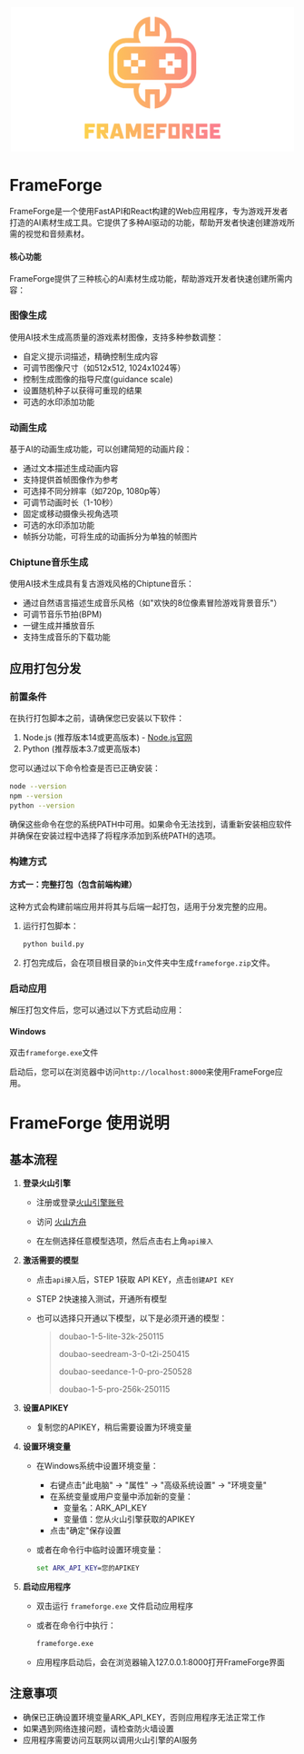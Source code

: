 <div align="center">
  <img src="icon.png" alt="FrameForge Logo" width="500">
</div>

# FrameForge

FrameForge是一个使用FastAPI和React构建的Web应用程序，专为游戏开发者打造的AI素材生成工具。它提供了多种AI驱动的功能，帮助开发者快速创建游戏所需的视觉和音频素材。

#### 核心功能

FrameForge提供了三种核心的AI素材生成功能，帮助游戏开发者快速创建所需内容：

### 图像生成

使用AI技术生成高质量的游戏素材图像，支持多种参数调整：

- 自定义提示词描述，精确控制生成内容
- 可调节图像尺寸（如512x512, 1024x1024等）
- 控制生成图像的指导尺度(guidance scale)
- 设置随机种子以获得可重现的结果
- 可选的水印添加功能

### 动画生成

基于AI的动画生成功能，可以创建简短的动画片段：

- 通过文本描述生成动画内容
- 支持提供首帧图像作为参考
- 可选择不同分辨率（如720p, 1080p等）
- 可调节动画时长（1-10秒）
- 固定或移动摄像头视角选项
- 可选的水印添加功能
- 帧拆分功能，可将生成的动画拆分为单独的帧图片

### Chiptune音乐生成

使用AI技术生成具有复古游戏风格的Chiptune音乐：

- 通过自然语言描述生成音乐风格（如"欢快的8位像素冒险游戏背景音乐"）
- 可调节音乐节拍(BPM)
- 一键生成并播放音乐
- 支持生成音乐的下载功能

## 应用打包分发

### 前置条件

在执行打包脚本之前，请确保您已安装以下软件：

1. Node.js (推荐版本14或更高版本) - [Node.js官网](https://nodejs.org/)
2. Python (推荐版本3.7或更高版本)

您可以通过以下命令检查是否已正确安装：

```bash
node --version
npm --version
python --version
```

确保这些命令在您的系统PATH中可用。如果命令无法找到，请重新安装相应软件并确保在安装过程中选择了将程序添加到系统PATH的选项。

### 构建方式

#### 方式一：完整打包（包含前端构建）

这种方式会构建前端应用并将其与后端一起打包，适用于分发完整的应用。

1. 运行打包脚本：
   
   ```bash
   python build.py
   ```

2. 打包完成后，会在项目根目录的`bin`文件夹中生成`frameforge.zip`文件。

### 启动应用

解压打包文件后，您可以通过以下方式启动应用：

#### Windows

双击`frameforge.exe`文件

启动后，您可以在浏览器中访问`http://localhost:8000`来使用FrameForge应用。

# FrameForge 使用说明

## 基本流程

1. **登录火山引擎**
   
   - 注册或登录[火山引擎账号](https://www.volcengine.com/)
   
   - 访问 [火山方舟](https://console.volcengine.com/ark/region:ark+cn-beijing/experience/vision?taskType=Picture&type=GenImage)
   
   - 在左侧选择任意模型选项，然后点击右上角`api接入`

2. **激活需要的模型**
   
   - 点击`api接入`后，STEP 1获取 API KEY，点击`创建API KEY`
   
   - STEP 2快速接入测试，开通所有模型
   
   - 也可以选择只开通以下模型，以下是必须开通的模型：
     
     > doubao-1-5-lite-32k-250115
     > 
     > doubao-seedream-3-0-t2i-250415
     > 
     > doubao-seedance-1-0-pro-250528
     > 
     > doubao-1-5-pro-256k-250115

3. **设置APIKEY**
   
   - 复制您的APIKEY，稍后需要设置为环境变量

4. **设置环境变量**
   
   - 在Windows系统中设置环境变量：
     
     - 右键点击"此电脑" -> "属性" -> "高级系统设置" -> "环境变量"
     - 在系统变量或用户变量中添加新的变量：
       - 变量名：ARK_API_KEY
       - 变量值：您从火山引擎获取的APIKEY
     - 点击"确定"保存设置
   
   - 或者在命令行中临时设置环境变量：
     
     ```cmd
     set ARK_API_KEY=您的APIKEY
     ```

5. **启动应用程序**
   
   - 双击运行 `frameforge.exe` 文件启动应用程序
   
   - 或者在命令行中执行：
     
     ```cmd
     frameforge.exe
     ```
   
   - 应用程序启动后，会在浏览器输入127.0.0.1:8000打开FrameForge界面

## 注意事项

- 确保已正确设置环境变量ARK_API_KEY，否则应用程序无法正常工作
- 如果遇到网络连接问题，请检查防火墙设置
- 应用程序需要访问互联网以调用火山引擎的AI服务
